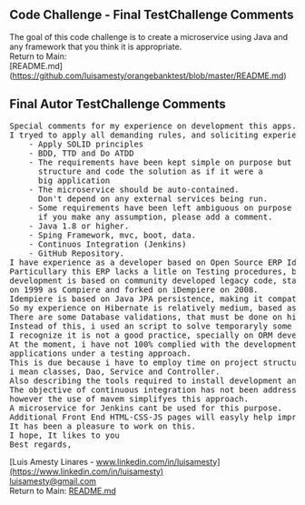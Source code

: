 ## Code Challenge - Final TestChallenge Comments
The goal of this code challenge is to create a microservice using Java and any framework that you think it is
appropriate.</br>
Return to Main: </br>
[README.md] (https://github.com/luisamesty/orangebanktest/blob/master/README.md)
## Final Autor TestChallenge Comments
<pre>
Special comments for my experience on development this apps.
I tryed to apply all demanding rules, and soliciting experience:
    - Apply SOLID principles
    - BDD, TTD and Do ATDD
    - The requirements have been kept simple on purpose but
      structure and code the solution as if it were a
      big application
    - The microservice should be auto-contained. 
      Don't depend on any external services being run.
    - Some requirements have been left ambiguous on purpose so,
      if you make any assumption, please add a comment.
    - Java 1.8 or higher.
    - Sping Framework, mvc, boot, data.
    - Continuos Integration (Jenkins)
    - GitHub Repository.
I have experience as a developer based on Open Source ERP Idempiere. 
Particullary this ERP lacks a litle on Testing procedures, because most java plugin 
development is based on community developed legacy code, started 
on 1999 as Compiere and forked on iDempiere on 2008.
Idempiere is based on Java JPA persistence, making it compatible for Oracle an PostgreSQL. 
So my experience on Hibernate is relatively medium, based as selft-taught and developer curiosity. 
There are some Database validations, that must be done on hibernate project table annotations model. 
Instead of this, i used an script to solve temporaryly some table constrains. 
I recognize it is not a good practice, specially on ORM development.
At the moment, i have not 100% complied with the development of 
applications under a testing approach. 
This is due because i have to employ time on project structure design, 
i mean classes, Dao, Service and Controller. 
Also describing the tools required to install development and production environment.
The objective of continuous integration has not been addressed in this exercise, 
however the use of mavem simplifyes this approach.
A microservice for Jenkins cant be used for this purpose.
Additional Front End HTML-CSS-JS pages will easyly help improve testing on production environment.
It has been a pleasure to work on this.
I hope, It likes to you
Best regards,  
</pre>
[Luis Amesty Linares - www.linkedin.com/in/luisamesty](https://www.linkedin.com/in/luisamesty)</br>
luisamesty@gmail.com</br>
Return to Main: [README.md](https://github.com/luisamesty/orangebanktest/blob/master/README.md)